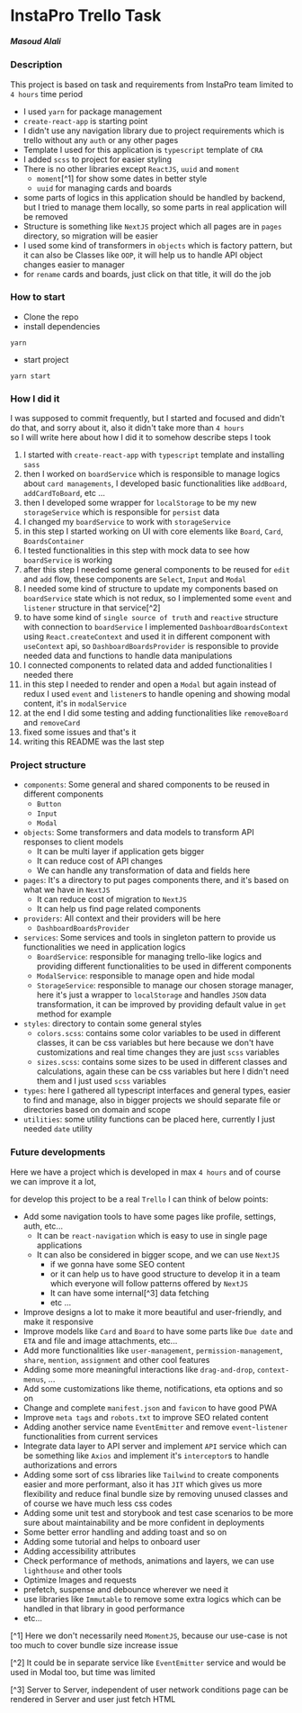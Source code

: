 # InstaPro Trello Task

##### Masoud Alali

### Description

This project is based on task and requirements from InstaPro team limited to `4 hours` time period

* I used `yarn` for package management
* `create-react-app` is starting point
* I didn't use any navigation library due to project requirements which is trello without any `auth` or any other pages
* Template I used for this application is `typescript` template of `CRA`
* I added `scss` to project for easier styling
* There is no other libraries except `ReactJS`, `uuid` and `moment`
    * `moment`[^1] for show some dates in better style
    * `uuid` for managing cards and boards
* some parts of logics in this application should be handled by backend, but I tried to manage them locally, so some
  parts in real application will be removed
* Structure is something like `NextJS` project which all pages are in `pages` directory, so migration will be easier
* I used some kind of transformers in `objects` which is factory pattern, but it can also be Classes like `OOP`, it will
  help us to handle API object changes easier to manager
* for `rename` cards and boards, just click on that title, it will do the job

### How to start

* Clone the repo
* install dependencies

```shell
yarn
```

* start project

```shell
yarn start
```

### How I did it

I was supposed to commit frequently, but I started and focused and didn't do that, and sorry about it, also it didn't
take more than `4 hours`<br/>
so I will write here about how I did it to somehow describe steps I took

1. I started with `create-react-app` with `typescript` template and installing `sass`
2. then I worked on `boardService` which is responsible to manage logics about `card managements`, I developed basic
   functionalities like `addBoard`, `addCardToBoard`, etc ...
3. then I developed some wrapper for `localStorage` to be my new `storageService` which is responsible for `persist`
   data
4. I changed my `boardService` to work with `storageService`
5. in this step I started working on UI with core elements like `Board`, `Card`, `BoardsContainer`
6. I tested functionalities in this step with mock data to see how `boardService` is working
7. after this step I needed some general components to be reused for `edit` and `add` flow, these components
   are `Select`, `Input` and `Modal`
8. I needed some kind of structure to update my components based on `boardService` state which is not redux, so I
   implemented some `event` and `listener` structure in that service[^2]
9. to have some kind of `single source of truth` and `reactive` structure with connection to `boardService` I
   implemented `DashboardBoardsContext` using `React.createContext` and used it in different component with `useContext`
   api, so `DashboardBoardsProvider` is responsible to provide needed data and functions to handle data manipulations
10. I connected components to related data and added functionalities I needed there
11. in this step I needed to render and open a `Modal` but again instead of redux I used `event` and `listener`s to
    handle opening and showing modal content, it's in `modalService`
12. at the end I did some testing and adding functionalities like `removeBoard` and `removeCard`
13. fixed some issues and that's it
14. writing this README was the last step

### Project structure

* `components`: Some general and shared components to be reused in different components
    * `Button`
    * `Input`
    * `Modal`
* `objects`: Some transformers and data models to transform API responses to client models
    * It can be multi layer if application gets bigger
    * It can reduce cost of API changes
    * We can handle any transformation of data and fields here
* `pages`: It's a directory to put pages components there, and it's based on what we have in `NextJS`
    * It can reduce cost of migration to `NextJS`
    * It can help us find page related components
* `providers`: All context and their providers will be here
    * `DashboardBoardsProvider`
* `services`: Some services and tools in singleton pattern to provide us functionalities we need in application logics
    * `BoardService`: responsible for managing trello-like logics and providing different functionalities to be used in
      different components
    * `ModalService`: responsible to manage open and hide modal
    * `StorageService`: responsible to manage our chosen storage manager, here it's just a wrapper to `localStorage` and
      handles `JSON` data transformation, it can be improved by providing default value in `get` method for example
* `styles`: directory to contain some general styles
    * `colors.scss`: contains some color variables to be used in different classes, it can be css variables but here
      because we don't have customizations and real time changes they are just `scss` variables
    * `sizes.scss`: contains some sizes to be used in different classes and calculations, again these can be css
      variables but here I didn't need them and I just used `scss` variables
* `types`: here I gathered all typescript interfaces and general types, easier to find and manage, also in bigger
  projects we should separate file or directories based on domain and scope
* `utilities`: some utility functions can be placed here, currently I just needed `date` utility

### Future developments

Here we have a project which is developed in max `4 hours` and of course we can improve it a lot,

for develop this project to be a real `Trello` I can think of below points:

* Add some navigation tools to have some pages like profile, settings, auth, etc...
    * It can be `react-navigation` which is easy to use in single page applications
    * It can also be considered in bigger scope, and we can use `NextJS`
        * if we gonna have some SEO content
        * or it can help us to have good structure to develop it in a team which everyone will follow patterns offered
          by `NextJS`
        * It can have some internal[^3] data fetching
        * etc ...
* Improve designs a lot to make it more beautiful and user-friendly, and make it responsive
* Improve models like `Card` and `Board` to have some parts like `Due date` and `ETA` and file and image attachments,
  etc...
* Add more functionalities like `user-management`, `permission-management`, `share`, `mention`, `assignment` and other
  cool features
* Adding some more meaningful interactions like `drag-and-drop`, `context-menus`, ...
* Add some customizations like theme, notifications, eta options and so on
* Change and complete `manifest.json` and `favicon` to have good PWA
* Improve `meta tags` and `robots.txt` to improve SEO related content
* Adding another service name `EventEmitter` and remove `event`-`listener` functionalities from current services
* Integrate data layer to API server and implement `API` service which can be something like `Axios` and implement
  it's `interceptor`s to handle authorizations and errors
* Adding some sort of css libraries like `Tailwind` to create components easier and more performant, also it has `JIT`
  which gives us more flexibility and reduce final bundle size by removing unused classes and of course we have much
  less css codes
* Adding some unit test and storybook and test case scenarios to be more sure about maintainability and be more
  confident in
  deployments
* Some better error handling and adding toast and so on
* Adding some tutorial and helps to onboard user
* Adding accessibility attributes
* Check performance of methods, animations and layers, we can use `lighthouse` and other tools
* Optimize Images and requests
* prefetch, suspense and debounce wherever we need it
* use libraries like `Immutable` to remove some extra logics which can be handled in that library in good performance
* etc...

[^1] Here we don't necessarily need `MomentJS`, because our use-case is not too much to cover bundle size increase
issue 

[^2] It could be in separate service like `EventEmitter` service and would be used in Modal too, but time was limited

[^3] Server to Server, independent of user network conditions page can be rendered in Server and user just fetch HTML
